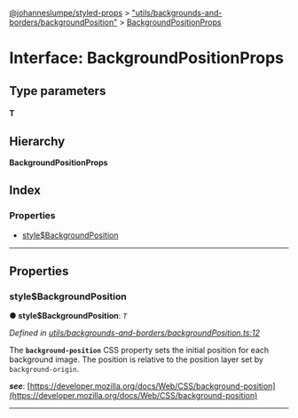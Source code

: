 [@johanneslumpe/styled-props](../README.md) > ["utils/backgrounds-and-borders/backgroundPosition"](../modules/_utils_backgrounds_and_borders_backgroundposition_.md) > [BackgroundPositionProps](../interfaces/_utils_backgrounds_and_borders_backgroundposition_.backgroundpositionprops.md)

# Interface: BackgroundPositionProps

## Type parameters
#### T 
## Hierarchy

**BackgroundPositionProps**

## Index

### Properties

* [style$BackgroundPosition](_utils_backgrounds_and_borders_backgroundposition_.backgroundpositionprops.md#style_backgroundposition)

---

## Properties

<a id="style_backgroundposition"></a>

###  style$BackgroundPosition

**● style$BackgroundPosition**: *`T`*

*Defined in [utils/backgrounds-and-borders/backgroundPosition.ts:12](https://github.com/johanneslumpe/styled-props/blob/8e709f1/src/utils/backgrounds-and-borders/backgroundPosition.ts#L12)*

The **`background-position`** CSS property sets the initial position for each background image. The position is relative to the position layer set by `background-origin`.

*__see__*: [https://developer.mozilla.org/docs/Web/CSS/background-position](https://developer.mozilla.org/docs/Web/CSS/background-position)

___

